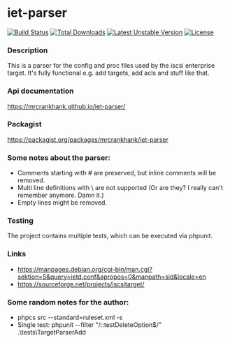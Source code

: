 # iet-parser
[![Build Status](https://api.travis-ci.org/MrCrankHank/iet-parser.svg)](https://api.travis-ci.org/MrCrankHank/iet-parser.svg)
[![Total Downloads](https://poser.pugx.org/mrcrankhank/iet-parser/downloads)](https://packagist.org/packages/mrcrankhank/iet-parser)
[![Latest Unstable Version](https://poser.pugx.org/mrcrankhank/iet-parser/v/unstable)](https://packagist.org/packages/mrcrankhank/iet-parser)
[![License](https://poser.pugx.org/mrcrankhank/iet-parser/license)](https://packagist.org/packages/mrcrankhank/iet-parser)

### Description
This is a parser for the config and proc files used by the iscsi enterprise target.
It's fully functional e.g. add targets, add acls and stuff like that.

### Api documentation
https://mrcrankhank.github.io/iet-parser/

### Packagist
https://packagist.org/packages/mrcrankhank/iet-parser

### Some notes about the parser:
* Comments starting with # are preserved, but inline comments will be removed.
* Multi line definitions with \ are not supported (Or are they? I really can't remember anymore. Damn it.)
* Empty lines might be removed.

### Testing
The project contains multiple tests, which can be executed via phpunit.

### Links
* https://manpages.debian.org/cgi-bin/man.cgi?sektion=5&query=ietd.conf&apropos=0&manpath=sid&locale=en
* https://sourceforge.net/projects/iscsitarget/

### Some random notes for the author:
* phpcs src --standard=ruleset.xml -s
* Single test: phpunit --filter "/::testDeleteOption$/" .\tests\TargetParserAdd
